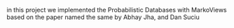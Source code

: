 in this project we implemented the Probabilistic Databases with MarkoViews 
based on the paper named the same by Abhay Jha, and Dan Suciu


